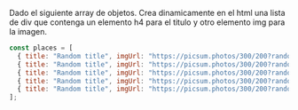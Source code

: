 Dado el siguiente array de objetos. Crea dinamicamente en el html una lista de div que contenga un elemento h4 para el titulo y otro elemento img para la imagen.

```js
const places = [
  { title: "Random title", imgUrl: "https://picsum.photos/300/200?random=1" },
  { title: "Random title", imgUrl: "https://picsum.photos/300/200?random=2" },
  { title: "Random title", imgUrl: "https://picsum.photos/300/200?random=3" },
  { title: "Random title", imgUrl: "https://picsum.photos/300/200?random=4" },
  { title: "Random title", imgUrl: "https://picsum.photos/300/200?random=5" },
];
```

